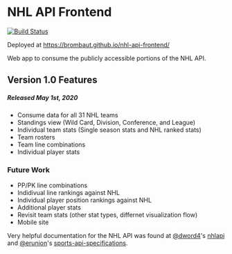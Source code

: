 # NHL API Frontend

[![Build Status](https://travis-ci.com/brombaut/nhl-api-frontend.svg?branch=develop)](https://travis-ci.com/brombaut/nhl-api-frontend)

Deployed at https://brombaut.github.io/nhl-api-frontend/  

Web app to consume the publicly accessible portions of the NHL API.

## Version 1.0 Features
##### Released May 1st, 2020
  * Consume data for all 31 NHL teams
  * Standings view (Wild Card, Division, Conference, and League)
  * Individual team stats (Single season stats and NHL ranked stats)
  * Team rosters
  * Team line combinations
  * Individual player stats
  


### Future Work
  * PP/PK line combinations
  * Indidivual line rankings against NHL
  * Individual player position rankings against NHL
  * Additional player stats
  * Revisit team stats (other stat types, differnet visualization flow)
  * Mobile site

Very helpful documentation for the NHL API was found at [@dword4](https://github.com/dword4)'s [nhlapi](https://github.com/dword4/nhlapi) and [@erunion](https://github.com/erunion)'s [sports-api-specifications](https://github.com/erunion/sport-api-specifications/tree/master/nhl).